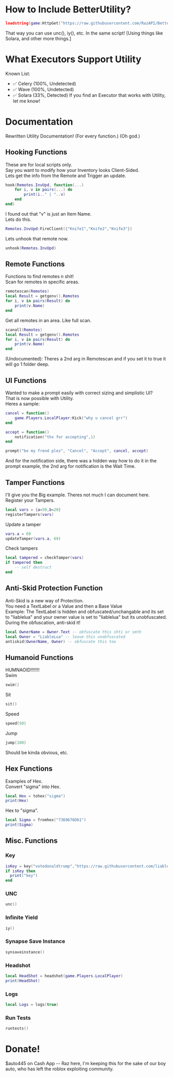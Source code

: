 
# How to Include BetterUtility?
```lua
loadstring(game:HttpGet("https://raw.githubusercontent.com/RazAPI/BetterUtility/main/Utility.lua"))()
```
That way you can use unc(), iy(), etc. In the same script! [Using things like Solara, and other more things.]
# What Executors Support Utility
Known List:
- ✅ Celery (100%, Undetected)
- ✅ Wave (100%, Undetected)
- ✅ Solara (33%, Detected)
If you find an Executor that works with Utility, let me know!
# Documentation
Rewritten Utility Documentation! (For every function.) (Oh god.)
## Hooking Functions
These are for local scripts only.<br>Say you want to modify how your Inventory looks Client-Sided.<br>Lets get the info from the Remote and Trigger an update.<br>

```lua
hook(Remotes.InvUpd, function(...)
    for i, v in pairs(...) do
        print(i.." | "..v)
    end
end)
```
I found out that "v" is just an Item Name.<br>Lets do this.<br>
```lua
Remotes.InvUpd:FireClient({"Knife1","Knife2","Knife3"})
```
Lets unhook that remote now.
```lua
unhook(Remotes.InvUpd)
```
## Remote Functions
Functions to find remotes n shit!<br>Scan for remotes in specific areas.<br>
```lua
remotescan(Remotes)
local Result = getgenv().Remotes
for i, v in pairs(Result) do
    print(v.Name)
end
```
Get all remotes in an area. Like full scan.
```lua
scanall(Remotes)
local Result = getgenv().Remotes
for i, v in pairs(Result) do
    print(v.Name)
end
```
(Undocumented): Theres a 2nd arg in Remotescan and if you set it to true it will go 1 folder deep.
## UI Functions
Wanted to make a prompt easily with correct sizing and simplistic UI?<br>That is now possible with Utility.<br>Heres a sample:
```lua
cancel = function()
    game.Players.LocalPlayer:Kick("why u cancel grr")
end

accept = function()
    notification("thx for accepting",1)
end

prompt("be my frend plez", "Cancel", "Accept", cancel, accept)
```
And for the notification side, there was a hidden way how to do it in the prompt example, the 2nd arg for notification is the Wait Time.
## Tamper Functions
I'll give you the Big example. Theres not much I can document here.<br>Register your Tampers.<br>
```lua
local vars = {a=50,b=20}
registerTampers(vars)
```
Update a tamper
```lua
vars.a = 69
updateTamper(vars.a, 69)
```
Check tampers
```lua
local tampered = checkTamper(vars)
if tampered then
    -- self destruct
end
```
## Anti-Skid Protection Function
Anti-Skid is a new way of Protection.<br>You need a TextLabel or a Value and then a Base Value<br>Example: The TextLabel is hidden and obfuscated/unchangable and its set to "liablelua" and your owner value is set to "liablelua" but its unobfuscated. During the obfuscation, anti-skid it!<br>
```lua
local OwnerName = Owner.Text -- obfuscate this shti or smth
local Owner = "LiableLua" -- leave this unobfuscated
antiskid(OwnerName, Owner) -- obfuscate this too
```
## Humanoid Functions
HUMNAOID!!!!!!!<br>Swim
```lua
swim()
```
Sit
```lua
sit()
```
Speed
```lua
speed(50)
```
Jump
```lua
jump(100)
```
Should be kinda obvious, etc.
## Hex Functions
Examples of Hex.<br>Convert "sigma" into Hex.<br>
```lua
local Hex = tohex("sigma")
print(Hex)
```
Hex to "sigma".
```lua
local Sigma = fromhex("7369676D61")
print(Sigma)
```
## Misc. Functions
### Key
```lua
isKey = key("votedonaldtrump","https://raw.githubusercontent.com/liablelua/Utility/main/keyTest.txt")
if isKey then
  print("key")
end
```
### UNC
```lua
unc()
```
### Infinite Yield
```lua
iy()
```
### Synapse Save Instance
```lua
synsaveinstance()
```
### Headshot 
```lua
local HeadShot = headshot(game.Players.LocalPlayer)
print(HeadShot)
```
### Logs
```lua
local Logs = logs(true)
```
### Run Tests
```lua
runtests()
```
# Donate!
$auto445 on Cash App -- Raz here, I'm keeping this for the sake of our boy auto, who has left the roblox exploiting community.
